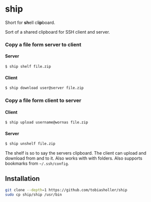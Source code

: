 # ship

Short for <b>sh</b>ell cl<b>ip</b>board.

Sort of a shared clipboard for SSH client and server.

### Copy a file form server to client
#### Server
```sh
$ ship shelf file.zip
```
#### Client
```sh
$ ship download user@server file.zip
```

### Copy a file form client to server
#### Client
```sh
$ ship upload username@wornas file.zip
```
#### Server
```sh
$ ship unshelf file.zip
```

The shelf is so to say the servers clipboard. The client can upload and download from and to it.
Also works with with folders. Also supports bookmarks from `~/.ssh/config`.

## Installation

```sh
git clone --depth=1 https://github.com/tobiasholler/ship
sudo cp ship/ship /usr/bin
```